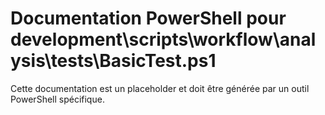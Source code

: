 # Documentation PowerShell pour development\scripts\workflow\analysis\tests\BasicTest.ps1

Cette documentation est un placeholder et doit être générée par un outil PowerShell spécifique.
